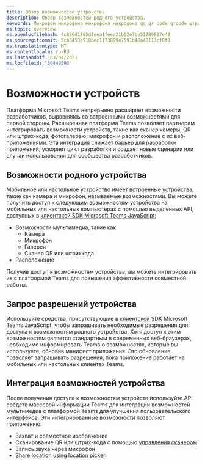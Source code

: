 ```yaml
---
title: Обзор возможностей устройства
description: Обзор возможностей родного устройства.
keywords: Микрофон микрофона микрофона микрофона qr qr code qrcode штрихкода штрихкода сканера сканера расположения карты изображений камеры возможности родных разрешений устройства
ms.topic: overview
ms.openlocfilehash: 4c826d1705dfeea1feea21b02e7be51789817e48
ms.sourcegitcommit: 5cb3453e918bec1173899e7591b48a48113cf8f0
ms.translationtype: MT
ms.contentlocale: ru-RU
ms.lasthandoff: 03/04/2021
ms.locfileid: "50449593"
---
```

# <a name="device-capabilities"></a>Возможности устройств 

Платформа Microsoft Teams непрерывно расширяет возможности разработчиков, выровняясь со встроенными возможностями для первой стороны. Расширенная платформа Teams позволяет партнерам интегрировать возможности устройств, такие как сканер камеры, QR или штрих-кода, фотогалерею, микрофон и расположение с их веб-приложениями. Эта интеграция снижает барьер для разработки приложений, ускоряет цикл разработки и создает новые сценарии или случаи использования для сообщества разработчиков.

## <a name="native-device-capabilities"></a>Возможности родного устройства

Мобильное или настольное устройство имеет встроенные устройства, такие как камера и микрофон, называемые возможностями. Вы можете получить доступ к следующим возможностям устройства на мобильных или настольных компьютерах с помощью выделенных API, доступных в [клиентской SDK Microsoft Teams JavaScript:](/javascript/api/overview/msteams-client?view=msteams-client-js-latest&preserve-view=true)
* Возможности мультимедиа, такие как
    * Камера
    * Микрофон
    * Галерея
    * Сканер QR или штрихкода
* Расположение

Получив доступ к возможностям устройства, вы можете интегрировать их с платформой Teams для повышения эффективности совместной работы. 

## <a name="request-device-permissions"></a>Запрос разрешений устройства

Используйте средства, присутствующие в [клиентской SDK](/javascript/api/overview/msteams-client?view=msteams-client-js-latest&preserve-view=true) Microsoft [](native-device-permissions.md) Teams JavaScript, чтобы запрашивать необходимые разрешения для доступа к возможностям родного устройства. Хотя доступ к этим возможностям является стандартным в современных веб-браузерах, необходимо информировать Teams о возможностях, которые вы используете, обновив манифест приложения. Это обновление позволяет запрашивать разрешения, пока приложение работает на мобильных или настольных клиентах Teams.
 
 ## <a name="integrate-device-capabilities"></a>Интеграция возможностей устройства

После получения доступа к возможностям устройств используйте API [](mobile-camera-image-permissions.md) средств массовой информации Teams для интеграции возможностей мультимедиа с платформой Teams для улучшения пользовательского интерфейса. Эти интегрированные возможности позволяют приложению:

* Захват и совместное изображение
* Сканирование QR или штрих-кода с помощью [управления сканером](qr-barcode-scanner-capability.md)
* Запись звука через микрофон
* Share location using [location picker](location-capability.md).
